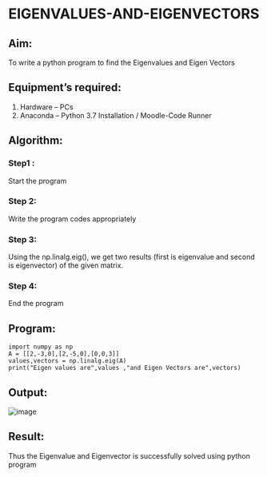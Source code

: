 # EIGENVALUES-AND-EIGENVECTORS
## Aim:
To write a python program to find the Eigenvalues and Eigen Vectors
## Equipment’s required:
1. 	Hardware – PCs
2. 	Anaconda – Python 3.7 Installation / Moodle-Code Runner
## Algorithm:
### Step1 : 
Start the program
### Step 2: 
Write the program codes appropriately
### Step 3:
Using the np.linalg.eig(),  we get two results (first is eigenvalue and second is eigenvector) of the given matrix.
### Step 4: 
End the program
## Program:
```
import numpy as np
A = [[2,-3,0],[2,-5,0],[0,0,3]]
values,vectors = np.linalg.eig(A)
print("Eigen values are",values ,"and Eigen Vectors are",vectors)
```
## Output:
![image](https://github.com/user-attachments/assets/db8263a1-d13d-4ec0-ba64-7e7a8843ba47)

## Result:
Thus the Eigenvalue and Eigenvector is successfully solved using python program
